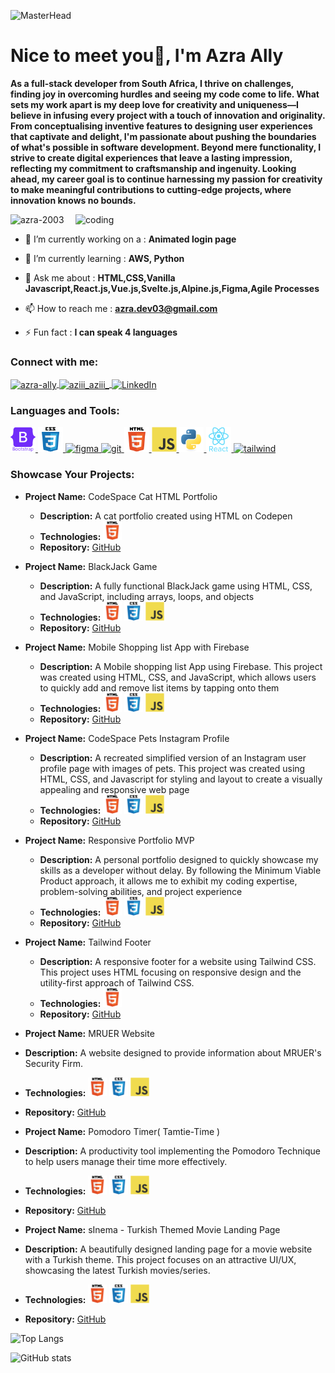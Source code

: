![MasterHead](https://github.com/Azra-2003/Azra-2003/assets/157401242/16684b9c-c538-45c1-8f1f-16a414794db1)

# Nice to meet you👋, I'm Azra Ally

 **As a full-stack developer from South Africa, I thrive on challenges, finding joy in overcoming hurdles and seeing my code come to life. What sets my work apart is my deep love for creativity and uniqueness—I believe in infusing every project with a touch of innovation and originality. From conceptualising inventive features to designing user experiences that captivate and delight, I'm passionate about pushing the boundaries of what's possible in software development. Beyond mere functionality, I strive to create digital experiences that leave a lasting impression, reflecting my commitment to craftsmanship and ingenuity. Looking ahead, my career goal is to continue harnessing my passion for creativity to make meaningful contributions to cutting-edge projects, where innovation knows no bounds.**

<img align="right" alt="coding" width="400" src="https://cdn.dribbble.com/users/926537/screenshots/8768655/media/0eb8fcc9f2b8a55c589cfabd6cc89d94.gif">

<p align="left"> 
  <img src="https://komarev.com/ghpvc/?username=azra-2003&label=Profile%20views&color=0e75b6&style=flat" alt="azra-2003" /> 
</p>

- 🔭 I’m currently working on a : **Animated login page**

- 🌱 I’m currently learning : **AWS, Python**

- 💬 Ask me about :  **HTML,CSS,Vanilla Javascript,React.js,Vue.js,Svelte.js,Alpine.js,Figma,Agile Processes**

- 📫 How to reach me :  **azra.dev03@gmail.com**

- ⚡ Fun fact :  **I can speak 4 languages**

### Connect with me:

<p align="left">
  <a href="https://codepen.io/azra-ally" target="blank">
    <img align="center" src="https://raw.githubusercontent.com/rahuldkjain/github-profile-readme-generator/master/src/images/icons/Social/codepen.svg" alt="azra-ally" height="30" width="40" />
  </a>
  <a href="https://instagram.com/aziii_aziii_" target="blank">
    <img align="center" src="https://raw.githubusercontent.com/rahuldkjain/github-profile-readme-generator/master/src/images/icons/Social/instagram.svg" alt="aziii_aziii_" height="30" width="40" />
  </a>
 <a href="https://www.linkedin.com/in/azra-ally-fullstack-dev" target="_blank">
  <img align="center" src="https://cdn.jsdelivr.net/npm/simple-icons@5.15.0/icons/linkedin.svg" alt="LinkedIn" height="30" width="30" />
</a>
</p>

### Languages and Tools:

<p align="left"> 
  <a href="https://getbootstrap.com" target="_blank" rel="noreferrer"> 
    <img src="https://raw.githubusercontent.com/devicons/devicon/master/icons/bootstrap/bootstrap-plain-wordmark.svg" alt="bootstrap" title="Bootstrap" width="40" height="40"/>
  </a> 
  <a href="https://www.w3schools.com/css/" target="_blank" rel="noreferrer"> 
    <img src="https://raw.githubusercontent.com/devicons/devicon/master/icons/css3/css3-original-wordmark.svg" alt="css3" title="CSS3" width="40" height="40"/>
  </a> 
  <a href="https://www.figma.com/" target="_blank" rel="noreferrer"> 
    <img src="https://www.vectorlogo.zone/logos/figma/figma-icon.svg" alt="figma" title="Figma" width="40" height="40"/>
  </a> 
  <a href="https://git-scm.com/" target="_blank" rel="noreferrer"> 
    <img src="https://www.vectorlogo.zone/logos/git-scm/git-scm-icon.svg" alt="git" title="Git" width="40" height="40"/>
  </a> 
  <a href="https://www.w3.org/html/" target="_blank" rel="noreferrer"> 
    <img src="https://raw.githubusercontent.com/devicons/devicon/master/icons/html5/html5-original-wordmark.svg" alt="html5" title="HTML5" width="40" height="40"/>
  </a> 
  <a href="https://developer.mozilla.org/en-US/docs/Web/JavaScript" target="_blank" rel="noreferrer"> 
    <img src="https://raw.githubusercontent.com/devicons/devicon/master/icons/javascript/javascript-original.svg" alt="javascript" title="JavaScript" width="40" height="40"/>
  </a> 
  <a href="https://www.python.org" target="_blank" rel="noreferrer"> 
    <img src="https://raw.githubusercontent.com/devicons/devicon/master/icons/python/python-original.svg" alt="python" title="Python" width="40" height="40"/>
  </a> 
  <a href="https://reactjs.org/" target="_blank" rel="noreferrer"> 
    <img src="https://raw.githubusercontent.com/devicons/devicon/master/icons/react/react-original-wordmark.svg" alt="react" title="React" width="40" height="40"/>
  </a> 
  <a href="https://tailwindcss.com/" target="_blank" rel="noreferrer"> 
    <img src="https://www.vectorlogo.zone/logos/tailwindcss/tailwindcss-icon.svg" alt="tailwind" title="Tailwind CSS" width="40" height="40"/>
  </a>
</p>

### Showcase Your Projects:

- **Project Name:** CodeSpace Cat HTML Portfolio
  - **Description:** A cat portfolio created using HTML on Codepen
  - **Technologies:** <img src="https://raw.githubusercontent.com/devicons/devicon/master/icons/html5/html5-original-wordmark.svg" alt="HTML5" title="HTML5" width="30" height="30"/>
  - **Repository:** [GitHub](https://github.com/Azra-2003/Codepen-Cat-portfolio.git)

- **Project Name:** BlackJack Game
  - **Description:** A fully functional BlackJack game using HTML, CSS, and JavaScript, including arrays, loops, and objects
  - **Technologies:** <img src="https://raw.githubusercontent.com/devicons/devicon/master/icons/html5/html5-original-wordmark.svg" alt="HTML5" title="HTML5" width="30" height="30"/> <img src="https://raw.githubusercontent.com/devicons/devicon/master/icons/css3/css3-original-wordmark.svg" alt="CSS3" title="CSS3" width="30" height="30"/> <img src="https://raw.githubusercontent.com/devicons/devicon/master/icons/javascript/javascript-original.svg" alt="JavaScript" title="JavaScript" width="30" height="30"/>
  - **Repository:** [GitHub](https://github.com/Azra-2003/BlackJack-Game.git)

- **Project Name:** Mobile Shopping list App with Firebase
  - **Description:** A Mobile shopping list App using Firebase. This project was created using HTML, CSS, and JavaScript, which allows users to quickly add and remove list items by tapping onto them
  - **Technologies:** <img src="https://raw.githubusercontent.com/devicons/devicon/master/icons/html5/html5-original-wordmark.svg" alt="HTML5" title="HTML5" width="30" height="30"/> <img src="https://raw.githubusercontent.com/devicons/devicon/master/icons/css3/css3-original-wordmark.svg" alt="CSS3" title="CSS3" width="30" height="30"/> <img src="https://raw.githubusercontent.com/devicons/devicon/master/icons/javascript/javascript-original.svg" alt="JavaScript" title="JavaScript" width="30" height="30"/>
  - **Repository:** [GitHub](https://github.com/Azra-2003/Module_7_AZRALL558_PTO2401_GROUP_B_AZRA_ALLY_SDF07.git)

- **Project Name:** CodeSpace Pets Instagram Profile
  - **Description:** A recreated simplified version of an Instagram user profile page with images of pets. This project was created using HTML, CSS, and Javascript for styling and layout to create a visually appealing and responsive web page
  - **Technologies:** <img src="https://raw.githubusercontent.com/devicons/devicon/master/icons/html5/html5-original-wordmark.svg" alt="HTML5" title="HTML5" width="30" height="30"/> <img src="https://raw.githubusercontent.com/devicons/devicon/master/icons/css3/css3-original-wordmark.svg" alt="CSS3" title="CSS3" width="30" height="30"/> <img src="https://raw.githubusercontent.com/devicons/devicon/master/icons/javascript/javascript-original.svg" alt="JavaScript" title="JavaScript" width="30" height="30"/>
  - **Repository:** [GitHub](https://github.com/Azra-2003/SDF06-CSS-LAYOUT-PRACTICE.git)

- **Project Name:** Responsive Portfolio MVP
  - **Description:** A personal portfolio designed to quickly showcase my skills as a developer without delay. By following the Minimum Viable Product approach, it allows me to exhibit my coding expertise, problem-solving abilities, and project experience
  - **Technologies:** <img src="https://raw.githubusercontent.com/devicons/devicon/master/icons/html5/html5-original-wordmark.svg" alt="HTML5" title="HTML5" width="30" height="30"/> <img src="https://raw.githubusercontent.com/devicons/devicon/master/icons/css3/css3-original-wordmark.svg" alt="CSS3" title="CSS3" width="30" height="30"/> <img src="https://raw.githubusercontent.com/devicons/devicon/master/icons/javascript/javascript-original.svg" alt="JavaScript" title="JavaScript" width="30" height="30"/>
  - **Repository:** [GitHub](https://github.com/Azra-2003/Module_8_AZRALL558_PTO2401_GroupB-AZRA_ALLY_SDF08.git)

- **Project Name:** Tailwind Footer
  - **Description:** A responsive footer for a website using Tailwind CSS. This project uses HTML focusing on responsive design and the utility-first approach of Tailwind CSS.
  - **Technologies:** <img src="https://raw.githubusercontent.com/devicons/devicon/master/icons/html5/html5-original-wordmark.svg" alt="HTML5" title="HTML5" width="30" height="30"/>
  - **Repository:** [GitHub](https://github.com/Azra-2003/Module_9_AZRALL558_PTO2401_Group_B-ALLY_SDF09.git)
 
-  **Project Name:** MRUER Website
  - **Description:** A website designed to provide information about MRUER's Security Firm.
  - **Technologies:** <img src="https://raw.githubusercontent.com/devicons/devicon/master/icons/html5/html5-original-wordmark.svg" alt="HTML5" title="HTML5" width="30" height="30"/> <img src="https://raw.githubusercontent.com/devicons/devicon/master/icons/css3/css3-original-wordmark.svg" alt="CSS3" title="CSS3" width="30" height="30"/> <img src="https://raw.githubusercontent.com/devicons/devicon/master/icons/javascript/javascript-original.svg" alt="JavaScript" title="JavaScript" width="30" height="30"/>
  - **Repository:** [GitHub](https://github.com/Azra-2003/MRUER.git)

-  **Project Name:** Pomodoro Timer( Tamtie-Time )
-  **Description:** A productivity tool implementing the Pomodoro Technique to help users manage their time more effectively.
-  **Technologies:** <img src="https://raw.githubusercontent.com/devicons/devicon/master/icons/html5/html5-original-wordmark.svg" alt="HTML5" title="HTML5" width="30" height="30"/> <img src="https://raw.githubusercontent.com/devicons/devicon/master/icons/css3/css3-original-wordmark.svg" alt="CSS3" title="CSS3" width="30" height="30"/> <img src="https://raw.githubusercontent.com/devicons/devicon/master/icons/javascript/javascript-original.svg" alt="JavaScript" title="JavaScript" width="30" height="30"/>
- **Repository:** [GitHub](https://github.com/Azra-2003/Tamatie-Time.git)

- **Project Name:** sInema - Turkish Themed Movie Landing Page
- **Description:** A beautifully designed landing page for a movie website with a Turkish theme. This project focuses on an attractive UI/UX, showcasing the latest Turkish movies/series.
- **Technologies:** <img src="https://raw.githubusercontent.com/devicons/devicon/master/icons/html5/html5-original-wordmark.svg" alt="HTML5" title="HTML5" width="30" height="30"/> <img src="https://raw.githubusercontent.com/devicons/devicon/master/icons/css3/css3-original-wordmark.svg" alt="CSS3" title="CSS3" width="30" height="30"/> <img src="https://raw.githubusercontent.com/devicons/devicon/master/icons/javascript/javascript-original.svg" alt="JavaScript" title="JavaScript" width="30" height="30"/>
- **Repository:** [GitHub](https://github.com/Azra-2003/sInema.git)


![Top Langs](https://github-readme-stats.vercel.app/api/top-langs/?username=azra-2003&layout=compact)

![GitHub stats](https://github-readme-stats.vercel.app/api?username=azra-2003&show_icons=true)
